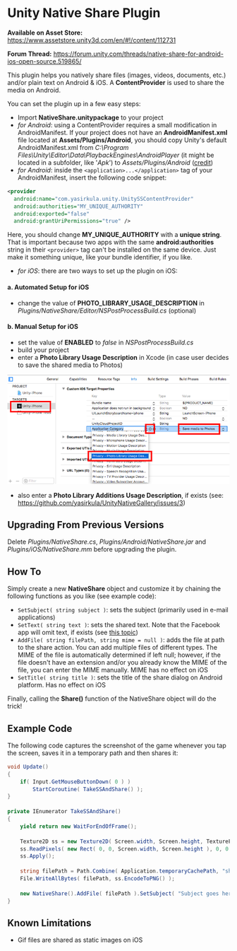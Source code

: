 # Unity Native Share Plugin

**Available on Asset Store:** https://www.assetstore.unity3d.com/en/#!/content/112731

**Forum Thread:** https://forum.unity.com/threads/native-share-for-android-ios-open-source.519865/

This plugin helps you natively share files (images, videos, documents, etc.) and/or plain text on Android & iOS. A **ContentProvider** is used to share the media on Android. 

You can set the plugin up in a few easy steps:

- Import **NativeShare.unitypackage** to your project
- *for Android*: using a ContentProvider requires a small modification in AndroidManifest. If your project does not have an **AndroidManifest.xml** file located at **Assets/Plugins/Android**, you should copy Unity's default AndroidManifest.xml from *C:\Program Files\Unity\Editor\Data\PlaybackEngines\AndroidPlayer* (it might be located in a subfolder, like '*Apk*') to *Assets/Plugins/Android* ([credit](http://answers.unity3d.com/questions/536095/how-to-write-an-androidmanifestxml-combining-diffe.html))
- *for Android*: inside the `<application>...</application>` tag of your AndroidManifest, insert the following code snippet:

```xml
<provider
  android:name="com.yasirkula.unity.UnitySSContentProvider"
  android:authorities="MY_UNIQUE_AUTHORITY"
  android:exported="false"
  android:grantUriPermissions="true" />
```

Here, you should change **MY_UNIQUE_AUTHORITY** with a **unique string**. That is important because two apps with the same **android:authorities** string in their `<provider>` tag can't be installed on the same device. Just make it something unique, like your bundle identifier, if you like.

- *for iOS*: there are two ways to set up the plugin on iOS:

#### a. Automated Setup for iOS
- change the value of **PHOTO_LIBRARY_USAGE_DESCRIPTION** in *Plugins/NativeShare/Editor/NSPostProcessBuild.cs* (optional)

#### b. Manual Setup for iOS
- set the value of **ENABLED** to *false* in *NSPostProcessBuild.cs*
- build your project
- enter a **Photo Library Usage Description** in Xcode (in case user decides to save the shared media to Photos)

![PhotoLibraryUsageDescription](iOSPhotoLibraryPermission.png)

- also enter a **Photo Library Additions Usage Description**, if exists (see: https://github.com/yasirkula/UnityNativeGallery/issues/3)

## Upgrading From Previous Versions
Delete *Plugins/NativeShare.cs*, *Plugins/Android/NativeShare.jar* and *Plugins/iOS/NativeShare.mm* before upgrading the plugin.

## How To
Simply create a new **NativeShare** object and customize it by chaining the following functions as you like (see example code):

- `SetSubject( string subject )`: sets the subject (primarily used in e-mail applications)
- `SetText( string text )`: sets the shared text. Note that the Facebook app will omit text, if exists (see [this topic](https://stackoverflow.com/a/35102802/2373034))
- `AddFile( string filePath, string mime = null )`: adds the file at path to the share action. You can add multiple files of different types. The MIME of the file is automatically determined if left null; however, if the file doesn't have an extension and/or you already know the MIME of the file, you can enter the MIME manually. MIME has no effect on iOS
- `SetTitle( string title )`: sets the title of the share dialog on Android platform. Has no effect on iOS

Finally, calling the **Share()** function of the NativeShare object will do the trick!

## Example Code
The following code captures the screenshot of the game whenever you tap the screen, saves it in a temporary path and then shares it:

```csharp
void Update()
{
	if( Input.GetMouseButtonDown( 0 ) )
		StartCoroutine( TakeSSAndShare() );
}
	
private IEnumerator TakeSSAndShare()
{
	yield return new WaitForEndOfFrame();

	Texture2D ss = new Texture2D( Screen.width, Screen.height, TextureFormat.RGB24, false );
	ss.ReadPixels( new Rect( 0, 0, Screen.width, Screen.height ), 0, 0 );
	ss.Apply();

	string filePath = Path.Combine( Application.temporaryCachePath, "shared img.png" );
	File.WriteAllBytes( filePath, ss.EncodeToPNG() );

	new NativeShare().AddFile( filePath ).SetSubject( "Subject goes here" ).SetText( "Hello world!" ).Share();
}
```

## Known Limitations
- Gif files are shared as static images on iOS
